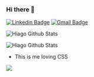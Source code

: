 ### Hi there 👋
[![Linkedin Badge](https://img.shields.io/badge/in-Linkedin-blue)](https://www.linkedin.com/in/hiagosantos/)
[![Gmail Badge](https://img.shields.io/badge/-hiago.dev@gmail.com-c14438?style=flat-square&logo=Gmail&logoColor=white&link=mailto:hiago.dev@gmail.com)](mailto:hiago.dev@gmail.com)

![Hiago Github Stats](https://github-readme-stats.vercel.app/api?username=hiago-buzz&show_icons=true&theme=dracula)

![Hiago Github Stats](https://github-readme-stats.vercel.app/api/top-langs/?username=hiago-buzz)

- This is me loving CSS
<img src="https://i.gifer.com/origin/61/6170662f09220932f1c45887777f062e_w200.gif" />
